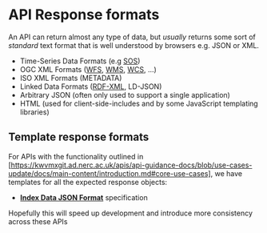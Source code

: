 # API Response formats

An API can return almost any type of data, but *usually* returns some sort of *standard* text format that is well understood by browsers e.g. JSON or XML.

- Time-Series Data Formats (e.g [SOS](https://en.wikipedia.org/wiki/Sensor_Observation_Service))
- OGC XML Formats ([WFS](https://en.wikipedia.org/wiki/Web_Feature_Service), [WMS](https://en.wikipedia.org/wiki/Web_Map_Service), [WCS](https://en.wikipedia.org/wiki/Web_Coverage_Service), ...)
- ISO XML Formats (METADATA)
- Linked Data Formats ([RDF-XML](https://www.w3.org/RDF/), LD-JSON)
- Arbitrary JSON (often only used to support a single application)
- HTML (used for client-side-includes and by some JavaScript templating libraries)

## Template response formats

For APIs with the functionality outlined in [https://kwvmxgit.ad.nerc.ac.uk/apis/api-guidance-docs/blob/use-cases-update/docs/main-content/introduction.md#core-use-cases],
we have templates for all the expected response objects:

- **[Index Data JSON Format](main-content/json-format)** specification

Hopefully this will speed up development and introduce more consistency across these APIs
